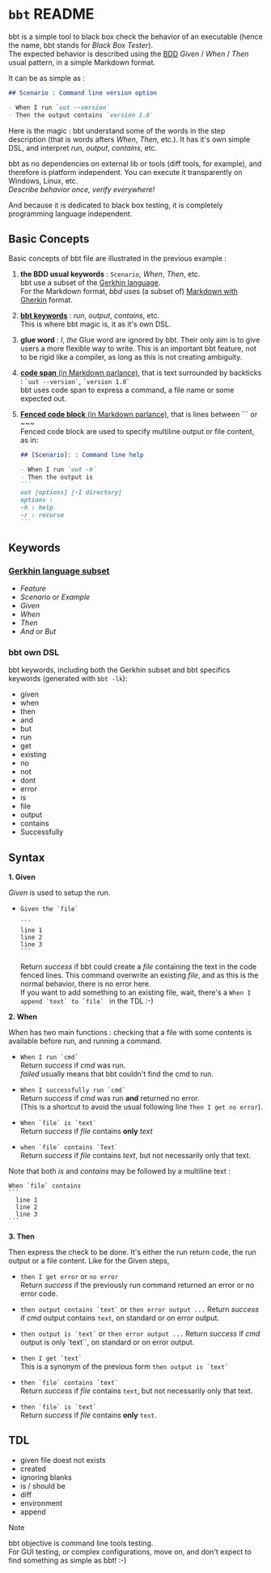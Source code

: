 # `bbt` README

bbt is a simple tool to black box check the behavior of an executable (hence the name, bbt stands for *Black Box Tester*).  
The expected behavior is described using the [BDD](https://en.wikipedia.org/wiki/Behavior-driven_development) *Given* / *When* / *Then* usual pattern, in a simple Markdown format. 

It can be as simple as :
```md
## Scenario : Command line version option

- When I run `uut --version`
- Then the output contains `version 1.0`
```

Here is the magic : bbt understand some of the words in the step description (that is words afters *When*, *Then*, etc.). It has it's own simple DSL, and interpret *run*, *output*, *contains*, etc. 

bbt as no dependencies on external lib or tools (diff tools, for example), and therefore is platform independent. You can execute it transparently on Windows, Linux, etc.  
*Describe behavior once, verify everywhere!*

And because it is dedicated to black box testing, it is completely programming language independent.

## Basic Concepts

Basic concepts of bbt file are illustrated in the previous example :

1. **the BDD usual keywords** : `Scenario`, *When*, *Then*, etc.  
bbt use a subset of the [Gerkhin language](https://en.wikipedia.org/wiki/Cucumber_(software)#Gherkin_language).  
For the Markdown format, *bbd* uses (a subset of) [Markdown with Gherkin](https://github.com/cucumber/gherkin/blob/main/MARKDOWN_WITH_GHERKIN.md#markdown-with-gherkin) format.

2. [**bbt keywords**](#Keywords) : *run*, *output*, *contains*, etc.  
This is where bbt magic is, it as it's own DSL.
  
3. **glue word** : *I*, *the*
Glue word are ignored by bbt. Their only aim is to give users a more flexible way to write. This is an important bbt feature, not to be rigid like a compiler, as long as this is not creating ambiguity.
   
4. [**code span** (in Markdown parlance)](https://spec.commonmark.org/0.31.2/#code-spans), that is text surrounded by backticks : `` `uut --version` ``, `` `version 1.0` ``  
bbt uses code span to express a command, a file name or some expected out.

5. [**Fenced code block** (in Markdown parlance)](https://spec.commonmark.org/0.31.2/#fenced-code-blocks), that is lines between ``` or ~~~  
Fenced code block are used to specify multiline output or file content, as in: 

    ~~~md
    ## [Scenario]: : Command line help

    - When I run `uut -h`
    - Then the output is
    ```
    uut [options] [-I directory]
    options :
    -h : help
    -r : recurse
    ```
    ~~~


## Keywords 

### [Gerkhin language subset](https://en.wikipedia.org/wiki/Cucumber_(software)#Gherkin_language)
- *Feature*
- *Scenario* or *Example*
- *Given*
- *When*
- *Then*
- *And* or *But*

### bbt own DSL 

bbt keywords, including both the Gerkhin subset and bbt specifics keywords (generated with `bbt -lk`):
- given
- when
- then
- and
- but
- run
- get
- existing
- no
- not
- dont
- error
- is
- file
- output
- contains
- Successfully

## Syntax 

**1. Given**  

  *Given* is used to setup the run.

  - `` Given the `file` ``  
    ~~~
    ```
    line 1
    line 2
    line 3
    ```
    ~~~
    Return *success* if bbt could create a *file* containing the text in the code fenced lines.
    This command overwrite an existing *file*, and as this is the normal behavior, there is no error here.  
    If you want to add something to an existing file, wait, there's a ``When I append `text` to `file` `` in the TDL :-)
   
**2. When**  

  *When* has two main functions : checking that a file with some contents is available before run, and running  a command.

  - `` When I run `cmd` ``  
    Return *success* if *cmd* was run.  
    *failed* usually means that bbt couldn't find the cmd to run.

  - `` When I successfully run `cmd` ``  
    Return *success* if *cmd* was run **and** returned no error.  
  (This is a shortcut to avoid the usual following line `Then I get no error`).

  - `` When `file` is `text` ``  
    Return *success* if *file* contains **only** *text*  

  - `` when `file` contains `Text` ``  
    Return *success* if *file* contains *text*, but not necessarily only that text. 

  Note that both *is* and *contains* may be followed by a multiline text :
  ~~~
  When `file` contains 
  ```
    line 1
    line 2
    line 3
  ```
~~~

**3. Then**  

  Then express the check to be done. It's either the run return code, the run output or a file content. Like for the Given steps, 

- `then I get error` or `no error`  
  Return *success* if the previously run command returned an error or no error code. 

- `` then output contains `text` ``  or `then error output ...`
  Return *success* if *cmd* output contains `text`, on standard or on error output. 

- `` then output is `text` ``  or `then error output ...`
  Return *success* if *cmd* output is only `text``, on standard or on error output.   

- `` then I get `text` ``  
  This is a synonym of the previous form ``then output is `text` ``  

- `` then `file` contains `text` ``  
  Return *success* if *file* contains `text`, but not necessarily only that text. 
  
- `` then `file` is `text` ``  
  Return *success* if *file* contains **only** `text`. 
  


## TDL

- given file doest not exists
- created
- ignoring blanks
- is / should be
- diff
- environment
- append 
  
> [!NOTE] 
> bbt objective is command line tools testing.  
> For GUI testing, or complex configurations, move on, 
and don't expect to find something as simple as bbt! :-)


